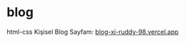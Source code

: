 # blog
 html-css
Kişisel Blog Sayfam:
[blog-xi-ruddy-98.vercel.app](https://blog-xi-ruddy-98.vercel.app/)
